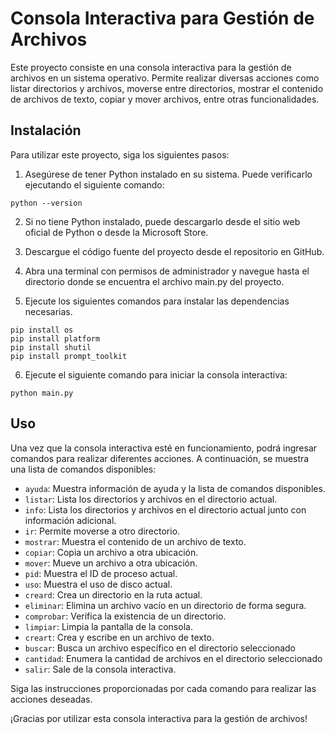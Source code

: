 # Consola Interactiva para Gestión de Archivos

Este proyecto consiste en una consola interactiva para la gestión de archivos en un sistema operativo. Permite realizar diversas acciones como listar directorios y archivos, moverse entre directorios, mostrar el contenido de archivos de texto, copiar y mover archivos, entre otras funcionalidades.

## Instalación
Para utilizar este proyecto, siga los siguientes pasos:

1. Asegúrese de tener Python instalado en su sistema. Puede verificarlo ejecutando el siguiente comando:
```
python --version
```
2. Si no tiene Python instalado, puede descargarlo desde el sitio web oficial de Python o desde la Microsoft Store.

3. Descargue el código fuente del proyecto desde el repositorio en GitHub.

4. Abra una terminal con permisos de administrador y navegue hasta el directorio donde se encuentra el archivo main.py del proyecto.

5. Ejecute los siguientes comandos para instalar las dependencias necesarias.
```
pip install os
pip install platform
pip install shutil
pip install prompt_toolkit
```

6. Ejecute el siguiente comando para iniciar la consola interactiva:
```
python main.py
```

## Uso

Una vez que la consola interactiva esté en funcionamiento, podrá ingresar comandos para realizar diferentes acciones. A continuación, se muestra una lista de comandos disponibles:

- `ayuda`: Muestra información de ayuda y la lista de comandos disponibles.
- `listar`: Lista los directorios y archivos en el directorio actual.
- `info`: Lista los directorios y archivos en el directorio actual junto con información adicional.
- `ir`: Permite moverse a otro directorio.
- `mostrar`: Muestra el contenido de un archivo de texto.
- `copiar`: Copia un archivo a otra ubicación.
- `mover`: Mueve un archivo a otra ubicación.
- `pid`: Muestra el ID de proceso actual.
- `uso`: Muestra el uso de disco actual.
- `creard`: Crea un directorio en la ruta actual.
- `eliminar`: Elimina un archivo vacío en un directorio de forma segura.
- `comprobar`: Verifica la existencia de un directorio.
- `limpiar`: Limpia la pantalla de la consola.
- `creart`: Crea y escribe en un archivo de texto.
- `buscar`: Busca un archivo específico en el directorio seleccionado
- `cantidad`: Enumera la cantidad de archivos en el directorio seleccionado
- `salir`: Sale de la consola interactiva.
  

Siga las instrucciones proporcionadas por cada comando para realizar las acciones deseadas.

¡Gracias por utilizar esta consola interactiva para la gestión de archivos!
